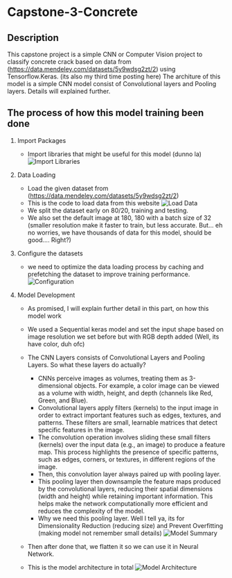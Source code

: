 # Capstone-3-Concrete

## Description
This capstone project is a simple CNN or Computer Vision project to classify concrete crack based on data from (https://data.mendeley.com/datasets/5y9wdsg2zt/2) using Tensorflow.Keras. (its also my third time posting here)
The architure of this model is a simple CNN model consist of Convolutional layers and Pooling layers. Details will explained further.

## The process of how this model training been done

1. Import Packages
   - Import libraries that might be useful for this model (dunno la)
     ![Import Libraries](https://github.com/user-attachments/assets/dd93118e-25bb-4676-8403-be18c80462cb)

2. Data Loading
   - Load the given dataset from (https://data.mendeley.com/datasets/5y9wdsg2zt/2)
   - This is the code to load data from this website
     ![Load Data](https://github.com/user-attachments/assets/a66c2a49-c73d-49d1-8f65-da3cf5694259)
   - We split the dataset early on 80/20, training and testing.
   - We also set the default image at 180, 180 with a batch size of 32 (smaller resolution make it faster to train, but less accurate. But... eh no worries, we have thousands of data for this model, should be good.... Right?)
  
3. Configure the datasets
   - we need to optimize the data loading process by caching and prefetching the dataset to improve training performance.
     ![Configuration](https://github.com/user-attachments/assets/69602c94-0b4a-4ff5-b43b-10d60bfb165b)

4. Model Development
   - As promised, I will explain further detail in this part, on how this model work
   - We used a Sequential keras model and set the input shape based on image resolution we set before but with RGB depth added (Well, its have color, duh ofc)
   - The CNN Layers consists of Convolutional Layers and Pooling Layers. So what these layers do actually?
        - CNNs perceive images as volumes, treating them as 3-dimensional objects. For example, a color image can be viewed as a volume with width, height, and depth (channels like Red, Green, and Blue).
        - Convolutional layers apply filters (kernels) to the input image in order to extract important features such as edges, textures, and patterns. These filters are small, learnable matrices that detect specific features in the image.
        - The convolution operation involves sliding these small filters (kernels) over the input data (e.g., an image) to produce a feature map. This process highlights the presence of specific patterns, such as edges, corners, or textures, in different regions of the             image.
        - Then, this convolution layer always paired up with pooling layer.
        - This pooling layer then downsample the feature maps produced by the convolutional layers, reducing their spatial dimensions (width and height) while retaining important information. This helps make the network computationally more efficient and reduces the                complexity of the model.
        - Why we need this pooling layer. Well I tell ya, its for Dimensionality Reduction (reducing size) and Prevent Overfitting (making model not remember small details)
   ![Model Summary](https://github.com/user-attachments/assets/bb3c03d5-3e82-435a-a7b4-c162773cbb87)

   - Then after done that, we flatten it so we can use it in Neural Network.
   - This is the model architecture in total
   ![Model Architecture](https://github.com/user-attachments/assets/7cf0701b-1a77-4cb9-bd1f-515da100918a)

   
